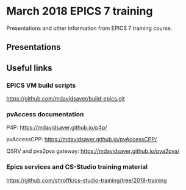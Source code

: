 # March 2018 EPICS 7 training

Presentations and other information from EPICS 7 training course.

## Presentations

## Useful links

### EPICS VM build scripts

https://github.com/mdavidsaver/build-epics.git

### pvAccess documentation

P4P: https://mdavidsaver.github.io/p4p/

pvAccessCPP: https://mdavidsaver.github.io/pvAccessCPP/

QSRV and pva2pva gateway: https://mdavidsaver.github.io/pva2pva/

### Epics services and CS-Studio training material

https://github.com/shroffk/cs-studio-training/tree/2018-training


